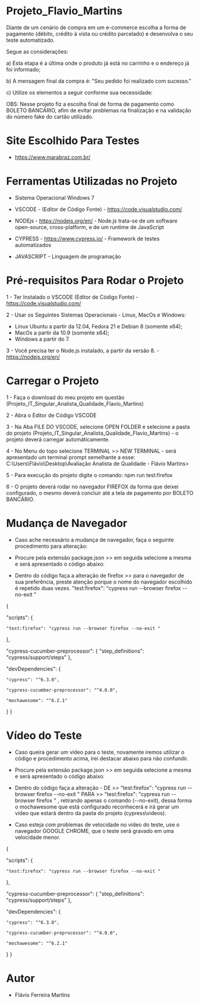 # Projeto_Flavio_Martins


Diante de um cenário de compra em um e-commerce escolha a forma de pagamento (débito, crédito à vista ou
crédito parcelado) e desenvolva o seu teste automatizado.

Segue as considerações:

a) Esta etapa é a última onde o produto já está no carrinho e o endereço já foi informado;

b) A mensagem final da compra é: "Seu pedido foi realizado com sucesso."

c) Utilize os elementos a seguir conforme sua necessidade:


OBS: Nesse projeto fiz a escolha final de forma de pagamento como BOLETO BANCÁRIO, afim de evitar problemas na finalização e na validação do número fake 
do cartão utilizado.

# Site Escolhido Para Testes 

- https://www.marabraz.com.br/

# Ferramentas Utilizadas no Projeto 

- Sistema Operacional Windows 7 

- VSCODE     - (Editor de Código Fonte) - https://code.visualstudio.com/
- NODEjs     - https://nodejs.org/en/   - Node.js trata-se de um software open-source, cross-platform, e de um runtime de JavaScript 
- CYPRESS    - https://www.cypress.io/  - Framework de testes automatizados
- JAVASCRIPT - Linguagem de programação
 



# Pré-requisitos Para Rodar o Projeto 

1 - Ter Instalado o VSCODE (Editor de Código Fonte) - https://code.visualstudio.com/

2 - Usar os Seguintes Sistemas Operacionais - Linux, MacOs e Windows:

- Linux Ubuntu a partir da 12.04, Fedora 21 e Debian 8 (somente x64);
- MacOs a partir da 10.9 (somente x64);
- Windows a partir do 7.

3 - Você precisa ter o Node.js instalado, a partir da versão 8. - https://nodejs.org/en/

# Carregar o Projeto 

1 - Faça o download do meu projeto em questão (Projeto_IT_Singular_Analista_Qualidade_Flavio_Martins)

2 - Abra o Editor de Código VSCODE 

3 - Na Aba FILE DO VSCODE, selecione OPEN FOLDER e selecione a pasta do projeto (Projeto_IT_Singular_Analista_Qualidade_Flavio_Martins) - o projeto deverá carregar automáticamente.

4 - No Menu do topo selecione TERMINAL >> NEW TERMINAL - será apresentado um terminal prompt semelhante a esse: C:\Users\Flávio\Desktop\Avaliação Analista de Qualidade - Flávio Martins>

5 - Para execução do projeto digite o comando:        npm run test:firefox 

6 - O projeto deverá rodar no navegador FIREFOX da forma que deixei configurado, o mesmo deverá concluir até a tela de pagamento por BOLETO BANCÁRIO.


# Mudança de Navegador 

- Caso ache necessário a mudança de navegador, faça o seguinte procedimento para alteração:

- Procure pela extensão package.json >> em seguida selecione a mesma e será apresentado o código abaixo:

- Dentro do código faça a alteração de firefox >> para o navegador de sua preferência, preste atenção porque o nome do navegador escolhido é repetido duas vezes. "test:firefox": "cypress run --browser firefox --no-exit "



{

"scripts": {

    "test:firefox": "cypress run --browser firefox --no-exit "
},


"cypress-cucumber-preprocessor": {
    "step_definitions": "cypress/support/steps"
},


"devDependencies": {

    "cypress": "^6.3.0",
    
    "cypress-cucumber-preprocessor": "^4.0.0",
    
    "mochawesome": "^6.2.1"
}
}

# Vídeo do Teste 

- Caso queira gerar um vídeo para o teste, novamente iremos utilizar o código e procedimento acima, irei destacar abaixo para não confundir.

- Procure pela extensão package.json >> em seguida selecione a mesma e será apresentado o código abaixo:

- Dentro do código faça a alteração - DE >> "test:firefox": "cypress run --browser firefox --no-exit " PARA >> "test:firefox": "cypress run --browser firefox  " , retirando apenas o comando (--no-exit), dessa forma o mochawesome que está configurado reconhecerá e irá gerar um vídeo que estará dentro da pasta do projeto (cypress\videos).

- Caso esteja com problemas de velocidade no vídeo do teste, use o navegador GOOGLE CHROME, que o teste será gravado em uma velocidade menor.

{

"scripts": {

    "test:firefox": "cypress run --browser firefox --no-exit "
},


"cypress-cucumber-preprocessor": {
    "step_definitions": "cypress/support/steps"
},


"devDependencies": {

    "cypress": "^6.3.0",
    
    "cypress-cucumber-preprocessor": "^4.0.0",
    
    "mochawesome": "^6.2.1"
}
}


# Autor

- Flávio Ferreira Martins 



